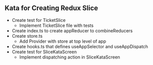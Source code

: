 ## Kata for Creating Redux Slice

- Create test for TicketSlice
  - Implement TicketSlice file with tests
- Create index.ts to create appReducer to combineReducers
- Create store.ts
  - Add Provider with store at top level of app
- Create hooks.ts that defines useAppSelector and useAppDispatch
- Create test for SliceKataScreen
  - Implement dispatching action in SliceKataScreen
